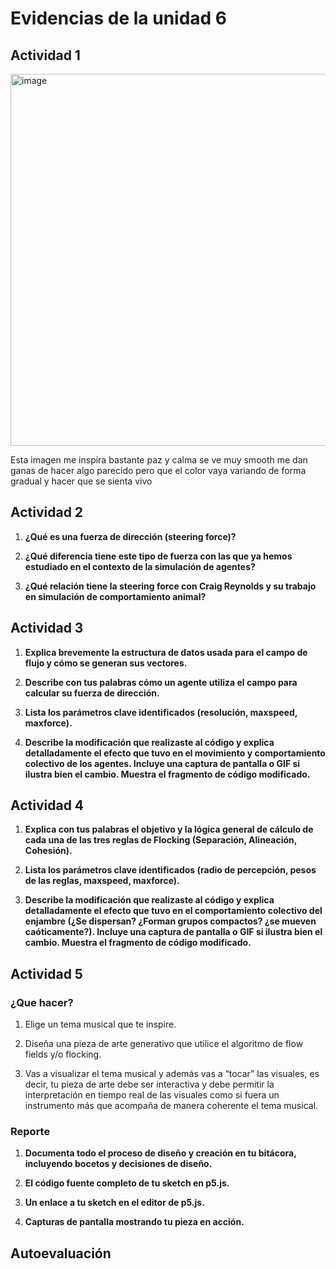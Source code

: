 # Evidencias de la unidad 6


## Actividad 1

<img width="747" height="595" alt="image" src="https://github.com/user-attachments/assets/45f576f0-b6f3-4874-b443-c86b5757a581" />

Esta imagen me inspira bastante paz y calma se ve muy smooth me dan ganas de hacer algo parecido pero que el color vaya variando de forma gradual y hacer que se sienta vivo


## Actividad 2

1. **¿Qué es una fuerza de dirección (steering force)?**

2. **¿Qué diferencia tiene este tipo de fuerza con las que ya hemos estudiado en el contexto de la simulación de agentes?**

3. **¿Qué relación tiene la steering force con Craig Reynolds y su trabajo en simulación de comportamiento animal?**


## Actividad 3

1. **Explica brevemente la estructura de datos usada para el campo de flujo y cómo se generan sus vectores.**

2. **Describe con tus palabras cómo un agente utiliza el campo para calcular su fuerza de dirección.**

3. **Lista los parámetros clave identificados (resolución, maxspeed, maxforce).**

4. **Describe la modificación que realizaste al código y explica detalladamente el efecto que tuvo en el movimiento y comportamiento colectivo de los agentes. Incluye una captura de pantalla o GIF si ilustra bien el cambio. Muestra el fragmento de código modificado.**


## Actividad 4

1. **Explica con tus palabras el objetivo y la lógica general de cálculo de cada una de las tres reglas de Flocking (Separación, Alineación, Cohesión).**

2. **Lista los parámetros clave identificados (radio de percepción, pesos de las reglas, maxspeed, maxforce).**

3. **Describe la modificación que realizaste al código y explica detalladamente el efecto que tuvo en el comportamiento colectivo del enjambre (¿Se dispersan? ¿Forman grupos compactos? ¿se mueven caóticamente?). Incluye una captura de pantalla o GIF si ilustra bien el cambio. Muestra el fragmento de código modificado.**


## Actividad 5

### ¿Que hacer?

1. Elige un tema musical que te inspire.

2. Diseña una pieza de arte generativo que utilice el algoritmo de flow fields y/o flocking.

3. Vas a visualizar el tema musical y además vas a “tocar” las visuales, es decir, tu pieza de arte debe ser interactiva y debe permitir la interpretación en tiempo real de las visuales como si fuera un instrumento más que acompaña de manera coherente el tema musical.

### Reporte

1. **Documenta todo el proceso de diseño y creación en tu bitácora, incluyendo bocetos y decisiones de diseño.**


2. **El código fuente completo de tu sketch en p5.js.**


3. **Un enlace a tu sketch en el editor de p5.js.**


4. **Capturas de pantalla mostrando tu pieza en acción.**


## Autoevaluación
